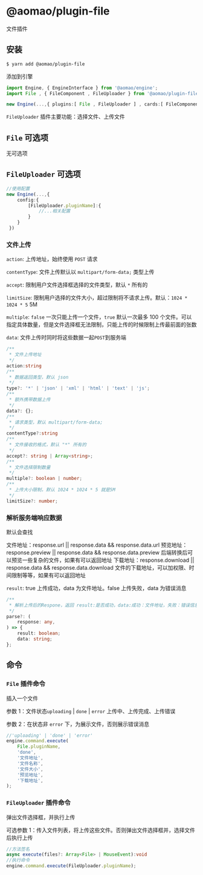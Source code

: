 # @aomao/plugin-file

文件插件

## 安装

```bash
$ yarn add @aomao/plugin-file
```

添加到引擎

```ts
import Engine, { EngineInterface } from '@aomao/engine';
import File , { FileComponent , FileUploader } from '@aomao/plugin-file';

new Engine(...,{ plugins:[ File , FileUploader ] , cards:[ FileComponent ]})
```

`FileUploader` 插件主要功能：选择文件、上传文件

## `File` 可选项

无可选项

## `FileUploader` 可选项

```ts
//使用配置
new Engine(...,{
    config:{
        [FileUploader.pluginName]:{
            //...相关配置
        }
    }
 })
```

### 文件上传

`action`: 上传地址，始终使用 `POST` 请求

`contentType`: 文件上传默认以 `multipart/form-data;` 类型上传

`accept`: 限制用户文件选择框选择的文件类型，默认 `*` 所有的

`limitSize`: 限制用户选择的文件大小，超过限制将不请求上传。默认：`1024 * 1024 * 5` 5M

`multiple`: `false` 一次只能上传一个文件，`true` 默认一次最多 100 个文件。可以指定具体数量，但是文件选择框无法限制，只能上传的时候限制上传最前面的张数

`data`: 文件上传时同时将这些数据一起`POST`到服务端

```ts
/**
 * 文件上传地址
 */
action:string
/**
 * 数据返回类型，默认 json
 */
type?: '*' | 'json' | 'xml' | 'html' | 'text' | 'js';
/**
 * 额外携带数据上传
 */
data?: {};
/**
 * 请求类型，默认 multipart/form-data;
 */
contentType?:string
/**
 * 文件接收的格式，默认 "*" 所有的
 */
accept?: string | Array<string>;
/**
 * 文件选择限制数量
 */
multiple?: boolean | number;
/**
 * 上传大小限制，默认 1024 * 1024 * 5 就是5M
 */
limitSize?: number;

```

### 解析服务端响应数据

默认会查找

文件地址：response.url || response.data && response.data.url
预览地址：response.preview || response.data && response.data.preview 后端转换后可以预览一些复杂的文件，如果有可以返回地址
下载地址：response.download || response.data && response.data.download 文件的下载地址，可以加权限、时间限制等等，如果有可以返回地址

`result`: true 上传成功，data 为文件地址。false 上传失败，data 为错误消息

```ts
/**
 * 解析上传后的Respone，返回 result:是否成功，data:成功：文件地址，失败：错误信息
 */
parse?: (
    response: any,
) => {
    result: boolean;
    data: string;
};
```

## 命令

### `File` 插件命令

插入一个文件

参数 1：文件状态`uploading` | `done` | `error` 上传中、上传完成、上传错误

参数 2：在状态非 `error` 下，为展示文件，否则展示错误消息

```ts
//'uploading' | 'done' | 'error'
engine.command.execute(
	File.pluginName,
	'done',
	'文件地址',
	'文件名称',
	'文件大小',
	'预览地址',
	'下载地址',
);
```

### `FileUploader` 插件命令

弹出文件选择框，并执行上传

可选参数 1：传入文件列表，将上传这些文件。否则弹出文件选择框并，选择文件后执行上传

```ts
//方法签名
async execute(files?: Array<File> | MouseEvent):void
//执行命令
engine.command.execute(FileUploader.pluginName);
```
